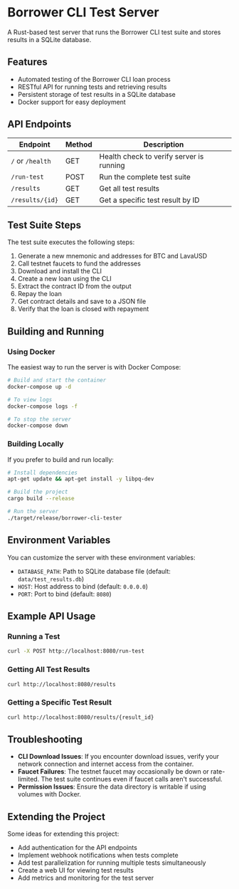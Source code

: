 # Borrower CLI Test Server

A Rust-based test server that runs the Borrower CLI test suite and stores results in a SQLite database.

## Features

- Automated testing of the Borrower CLI loan process
- RESTful API for running tests and retrieving results
- Persistent storage of test results in a SQLite database
- Docker support for easy deployment

## API Endpoints

| Endpoint | Method | Description |
|----------|--------|-------------|
| `/` or `/health` | GET | Health check to verify server is running |
| `/run-test` | POST | Run the complete test suite |
| `/results` | GET | Get all test results |
| `/results/{id}` | GET | Get a specific test result by ID |

## Test Suite Steps

The test suite executes the following steps:

1. Generate a new mnemonic and addresses for BTC and LavaUSD
2. Call testnet faucets to fund the addresses
3. Download and install the CLI
4. Create a new loan using the CLI
5. Extract the contract ID from the output
6. Repay the loan
7. Get contract details and save to a JSON file
8. Verify that the loan is closed with repayment

## Building and Running

### Using Docker

The easiest way to run the server is with Docker Compose:

```bash
# Build and start the container
docker-compose up -d

# To view logs
docker-compose logs -f

# To stop the server
docker-compose down
```

### Building Locally

If you prefer to build and run locally:

```bash
# Install dependencies
apt-get update && apt-get install -y libpq-dev

# Build the project
cargo build --release

# Run the server
./target/release/borrower-cli-tester
```

## Environment Variables

You can customize the server with these environment variables:

- `DATABASE_PATH`: Path to SQLite database file (default: `data/test_results.db`)
- `HOST`: Host address to bind (default: `0.0.0.0`)
- `PORT`: Port to bind (default: `8080`)

## Example API Usage

### Running a Test

```bash
curl -X POST http://localhost:8080/run-test
```

### Getting All Test Results

```bash
curl http://localhost:8080/results
```

### Getting a Specific Test Result

```bash
curl http://localhost:8080/results/{result_id}
```

## Troubleshooting

- **CLI Download Issues**: If you encounter download issues, verify your network connection and internet access from the container.
- **Faucet Failures**: The testnet faucet may occasionally be down or rate-limited. The test suite continues even if faucet calls aren't successful.
- **Permission Issues**: Ensure the data directory is writable if using volumes with Docker.

## Extending the Project

Some ideas for extending this project:

- Add authentication for the API endpoints
- Implement webhook notifications when tests complete
- Add test parallelization for running multiple tests simultaneously
- Create a web UI for viewing test results
- Add metrics and monitoring for the test server